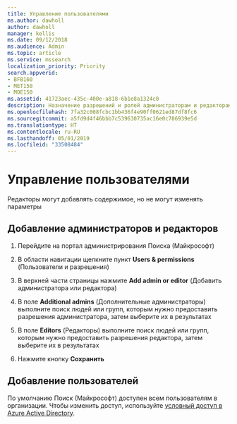 ```yaml
---
title: Управление пользователями
ms.author: dawholl
author: dawholl
manager: kellis
ms.date: 09/12/2018
ms.audience: Admin
ms.topic: article
ms.service: mssearch
localization_priority: Priority
search.appverid:
- BFB160
- MET150
- MOE150
ms.assetid: 41723aec-435c-400e-a818-6b1e8a1324c0
description: Назначение разрешений и ролей администраторам и редакторам Поиска (Майкрософт)
ms.openlocfilehash: 7fa32c008fcbc1bb436f4e90ff0621ed87df8fc6
ms.sourcegitcommit: a5fd9d4f46bbb7c539630735ac16e0c786939e5d
ms.translationtype: HT
ms.contentlocale: ru-RU
ms.lasthandoff: 05/01/2019
ms.locfileid: "33508484"
---
```

# <a name="manage-users"></a>Управление пользователями

Редакторы могут добавлять содержимое, но не могут изменять параметры
  
## <a name="add-admins-and-editors"></a>Добавление администраторов и редакторов

1. Перейдите на портал администрирования Поиска (Майкрософт)
    
2. В области навигации щелкните пункт **Users &amp; permissions** (Пользователи и разрешения)
    
3. В верхней части страницы нажмите **Add admin or editor** (Добавить администратора или редактора)
    
4. В поле **Additional admins** (Дополнительные администраторы) выполните поиск людей или групп, которым нужно предоставить разрешения администратора, затем выберите их в результатах 
    
5. В поле **Editors** (Редакторы) выполните поиск людей или групп, которым нужно предоставить разрешения редактора, затем выберите их в результатах 
    
6. Нажмите кнопку **Сохранить**
    
## <a name="add-users"></a>Добавление пользователей

По умолчанию Поиск (Майкрософт) доступен всем пользователям в организации. Чтобы изменить доступ, используйте [условный доступ в Azure Active Directory](https://docs.microsoft.com/ru-RU/azure/active-directory/conditional-access/overview).